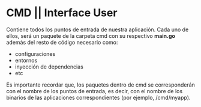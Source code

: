 # CMD || Interface User
Contiene todos los puntos de entrada de nuestra aplicación.
Cada uno de ellos, será un paquete de la carpeta cmd con su respectivo **main.go** además del resto de código necesario como:

- configuraciones
- entornos
- inyección de dependencias
- etc

Es importante recordar que, los paquetes dentro de cmd se corresponderán con el nombre de los puntos de entrada, es decir, con el nombre de los binarios de las aplicaciones correspondientes (por ejemplo,
 /cmd/myapp).